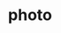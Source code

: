 ---
layout: photo
title:  photo
image: 20080509-4584251915-portland-burnside-native-americans.jpg
categories: photo
tags: portland skateboarding burnside
---
